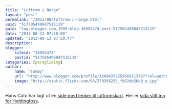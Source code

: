 ```yaml
---
title: "Luftrom i Norge"
layout: "post"
permalink: "/2013/08/luftrom-i-norge.html"
uuid: "517505498047515119"
guid: "tag:blogger.com,1999:blog-36955474.post-517505498047515119"
date: "2013-08-13 07:50:00"
updated: "2013-08-13 07:50:47"
description: 
blogger:
    siteid: "36955474"
    postid: "517505498047515119"
categories: [paragliding]
author: 
    name: "Tommy"
    url: "http://www.blogger.com/profile/16604372255669213767?rel=author"
    image: "http://static.flickr.com/93/279356255_fb52db20a0_o.jpg"
---
```


<div class="css-full-post-content js-full-post-content">
Hans Cato har lagt ut en <a href="http://home.no/hanscato/luftrom.htm">side med lenker til luftromskart</a>. Her er <a href="https://maps.google.com/maps?q=http://home.no/grytnes/luftrom/luftrom.kmz&amp;hl=en&amp;ll=59.616727,9.920654&amp;spn=0.290683,0.891953&amp;sll=61.132629,10.217285&amp;sspn=8.897675,28.54248&amp;vpsrc=6&amp;t=m&amp;z=11">sida stilt inn for Hvittingfoss</a>.
</div>